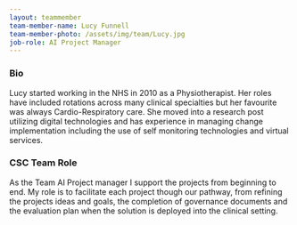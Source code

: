 ```yaml
---
layout: teammember
team-member-name: Lucy Funnell
team-member-photo: /assets/img/team/Lucy.jpg
job-role: AI Project Manager
---
```


### Bio
Lucy started working in the NHS in 2010 as a Physiotherapist. Her roles have included rotations across many clinical 
specialties but her favourite was always Cardio-Respiratory care. She moved into a research post utilizing digital 
technologies and has experience in managing change implementation including the use of self monitoring technologies 
and virtual services.

### CSC Team Role 
As the Team AI Project manager I support the projects from beginning to end. My role is to facilitate each project 
though our pathway, from refining the projects ideas and goals, the completion of governance documents and the 
evaluation plan when the solution is deployed into the clinical setting.